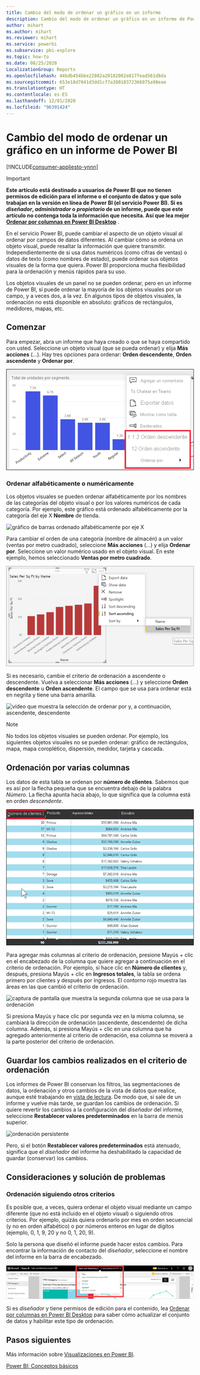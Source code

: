 ```yaml
---
title: Cambio del modo de ordenar un gráfico en un informe
description: Cambio del modo de ordenar un gráfico en un informe de Power BI
author: mihart
ms.author: mihart
ms.reviewer: mihart
ms.service: powerbi
ms.subservice: pbi-explore
ms.topic: how-to
ms.date: 08/25/2020
LocalizationGroup: Reports
ms.openlocfilehash: 44bdb454bbe22082a20182002e817fead561d8da
ms.sourcegitcommit: 653e18d7041d3dd1cf7a38010372366975a98eae
ms.translationtype: HT
ms.contentlocale: es-ES
ms.lasthandoff: 12/01/2020
ms.locfileid: "96391424"
---
```

# <a name="change-how-a-chart-is-sorted-in-a-power-bi-report"></a>Cambio del modo de ordenar un gráfico en un informe de Power BI

[!INCLUDE[consumer-appliesto-ynnn](../includes/consumer-appliesto-ynnn.md)]


> [!IMPORTANT]
> **Este artículo está destinado a usuarios de Power BI que no tienen permisos de edición para el informe o el conjunto de datos y que solo trabajan en la versión en línea de Power BI (el servicio Power BI). Si es *diseñador*, *administrador* o *propietario* de un informe, puede que este artículo no contenga toda la información que necesita. Así que lea mejor [Ordenar por columnas en Power BI Desktop](../create-reports/desktop-sort-by-column.md)** .

En el servicio Power BI, puede cambiar el aspecto de un objeto visual al ordenar por campos de datos diferentes. Al cambiar cómo se ordena un objeto visual, puede resaltar la información que quiere transmitir. Independientemente de si usa datos numéricos (como cifras de ventas) o datos de texto (como nombres de estado), puede ordenar sus objetos visuales de la forma que quiera. Power BI proporciona mucha flexibilidad para la ordenación y menús rápidos para su uso. 

Los objetos visuales de un panel no se pueden ordenar, pero en un informe de Power BI, sí puede ordenar la mayoría de los objetos visuales por un campo, y a veces dos, a la vez. En algunos tipos de objetos visuales, la ordenación no está disponible en absoluto: gráficos de rectángulos, medidores, mapas, etc. 

## <a name="get-started"></a>Comenzar

Para empezar, abra un informe que haya creado o que se haya compartido con usted. Seleccione un objeto visual (que se pueda ordenar) y elija **Más acciones** (...).  Hay tres opciones para ordenar: **Orden descendente**, **Orden ascendente** y **Ordenar por**. 
    

![gráfico de barras ordenado alfabéticamente por el eje X](media/end-user-change-sort/power-bi-actions.png)

### <a name="sort-alphabetically-or-numerically"></a>Ordenar alfabéticamente o numéricamente

Los objetos visuales se pueden ordenar alfabéticamente por los nombres de las categorías del objeto visual o por los valores numéricos de cada categoría. Por ejemplo, este gráfico está ordenado alfabéticamente por la categoría del eje X **Nombre** de tienda.

![gráfico de barras ordenado alfabéticamente por eje X](media/end-user-change-sort/powerbi-sort-category.png)

Para cambiar el orden de una categoría (nombre de almacén) a un valor (ventas por metro cuadrado), seleccione **Más acciones** (...) y elija **Ordenar por**. Seleccione un valor numérico usado en el objeto visual.  En este ejemplo, hemos seleccionado **Ventas por metro cuadrado**.

![Captura de pantalla en la que se muestra la selección de "Ordenar por" y la selección de un valor](media/end-user-change-sort/power-bi-sort-value.png)

Si es necesario, cambie el criterio de ordenación a ascendente o descendente.  Vuelva a seleccionar **Más acciones** (...) y seleccione **Orden descendente** u **Orden ascendente**. El campo que se usa para ordenar está en negrita y tiene una barra amarilla.

   ![vídeo que muestra la selección de ordenar por y, a continuación, ascendente, descendente](media/end-user-change-sort/sort.gif)

> [!NOTE]
> No todos los objetos visuales se pueden ordenar. Por ejemplo, los siguientes objetos visuales no se pueden ordenar: gráfico de rectángulos, mapa, mapa coroplético, dispersión, medidor, tarjeta y cascada.

## <a name="sorting-by-multiple-columns"></a>Ordenación por varias columnas
Los datos de esta tabla se ordenan por **número de clientes**.  Sabemos que es así por la flecha pequeña que se encuentra debajo de la palabra *Número*. La flecha apunta hacia abajo, lo que significa que la columna está en orden *descendente*.

![captura de pantalla que muestra la primera columna que se usa para la ordenación](media/end-user-change-sort/power-bi-sort-column.png)


Para agregar más columnas al criterio de ordenación, presione Mayús + clic en el encabezado de la columna que quiere agregar a continuación en el criterio de ordenación. Por ejemplo, si hace clic en **Número de clientes** y, después, presiona Mayús + clic en **Ingresos totales**, la tabla se ordena primero por clientes y después por ingresos. El contorno rojo muestra las áreas en las que cambió el criterio de ordenación.

![captura de pantalla que muestra la segunda columna que se usa para la ordenación](media/end-user-change-sort/power-bi-sort-second.png)

Si presiona Mayús y hace clic por segunda vez en la misma columna, se cambiará la dirección de ordenación (ascendente, descendente) de dicha columna. Además, si presiona Mayús + clic en una columna que ha agregado anteriormente al criterio de ordenación, esa columna se moverá a la parte posterior del criterio de ordenación.


## <a name="saving-changes-you-make-to-sort-order"></a>Guardar los cambios realizados en el criterio de ordenación
Los informes de Power BI conservan los filtros, las segmentaciones de datos, la ordenación y otros cambios de la vista de datos que realice, aunque esté trabajando en [vista de lectura](end-user-reading-view.md). De modo que, si sale de un informe y vuelve más tarde, se guardan los cambios de ordenación.  Si quiere revertir los cambios a la configuración del *diseñador* del informe, seleccione **Restablecer valores predeterminados** en la barra de menús superior. 

![ordenación persistente](media/end-user-change-sort/power-bi-reset.png)

Pero, si el botón **Restablecer valores predeterminados** está atenuado, significa que el *diseñador* del informe ha deshabilitado la capacidad de guardar (conservar) los cambios.

<a name="other"></a>
## <a name="considerations-and-troubleshooting"></a>Consideraciones y solución de problemas

### <a name="sorting-using-other-criteria"></a>Ordenación siguiendo otros criterios
Es posible que, a veces, quiera ordenar el objeto visual mediante un campo diferente (que no está incluido en el objeto visual) o siguiendo otros criterios.  Por ejemplo, quizás quiera ordenarlo por mes en orden secuencial (y no en orden alfabético) o por números enteros en lugar de dígitos (ejemplo, 0, 1, 9, 20 y no 0, 1, 20, 9).  

Solo la persona que diseñó el informe puede hacer estos cambios. Para encontrar la información de contacto del *diseñador*, seleccione el nombre del informe en la barra de encabezado.

![Elemento desplegable que muestra la información de contacto](media/end-user-change-sort/power-bi-header.png)

Si es *diseñador* y tiene permisos de edición para el contenido, lea [Ordenar por columnas en Power BI Desktop](../create-reports/desktop-sort-by-column.md) para saber cómo actualizar el conjunto de datos y habilitar este tipo de ordenación.

## <a name="next-steps"></a>Pasos siguientes
Más información sobre [Visualizaciones en Power BI](end-user-visualizations.md).

[Power BI: Conceptos básicos](end-user-basic-concepts.md)
